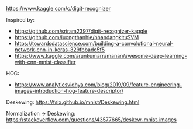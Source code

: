 https://www.kaggle.com/c/digit-recognizer

Inspired by:
- https://github.com/sriram2397/digit-recognizer-kaggle
- https://github.com/luongthanhle/nhandangkituSVM
- https://towardsdatascience.com/building-a-convolutional-neural-network-cnn-in-keras-329fbbadc5f5
- https://www.kaggle.com/arunkumarramanan/awesome-deep-learning-with-cnn-mnist-classifier

HOG:
- https://www.analyticsvidhya.com/blog/2019/09/feature-engineering-images-introduction-hog-feature-descriptor/

Deskewing:
https://fsix.github.io/mnist/Deskewing.html

Normalization -> Deskewing:
https://stackoverflow.com/questions/43577665/deskew-mnist-images
